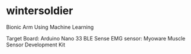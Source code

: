 # wintersoldier

Bionic Arm Using Machine Learning

Target Board: Arduino Nano 33 BLE Sense  EMG sensor: Myoware Muscle Sensor Development Kit
